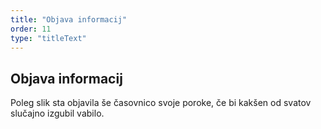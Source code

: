 ```yaml
---
title: "Objava informacij"
order: 11
type: "titleText"
---
```

## Objava informacij

Poleg slik sta objavila še časovnico svoje
poroke, če bi kakšen od svatov slučajno
izgubil vabilo.